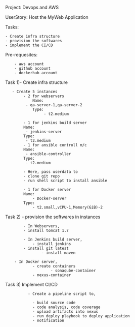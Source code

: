 Project: Devops and AWS 

UserStory: Host the MyWeb Application

Tasks: 

    - Create infra structure
    - provision the softwares
    - implement the CI/CD
    

Pre-requesites: 

        - aws account
        - github account
        - dockerhub account

Task 1)- Create infra structure

            
       - Create 5 instances
            - 2 for webservers
                Name:  
		     - qa-server-1,qa-server-2 
                Type:
                     - t2.medium
   	          
            - 1 for jenkins build server
			Name:                
			 - jenkins-server 
			Type:
			 - t2.medium
            - 1 for ansible controll m/c
			Name:                
			 - ansible-controller 
			Type:
			 - t2.medium
                  
      		- Here, pass userdata to
   			- clone git repo
			- run shell script to install ansible
                     
            - 1 for Docker server
			Name:
			    - Docker-server
			Type:
			    - t2.small,vCPU-1,Memory(GiB)-2
			    
Task 2) - provision the softwares in instances

            - In Webservers,
			- install tomcat 1.7
              
            - In Jenkins build server,
	        	- install jenkins
			- install git latest
       		        - install maven	
			
	    - In Docker server,
                - create containers
                        - sonaqube-container
		        - nexus-container
					
Task 3)	Implement CI/CD 

              - Create a pipeline script to,
	      
				- build source code
				- code analysis, code coverage
				- upload artifacts into nexus
				- run deploy playbook to deploy application
				- notification
